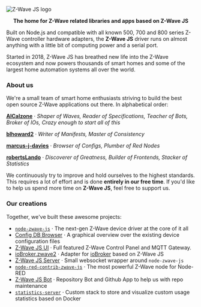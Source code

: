 ![Z-Wave JS logo](https://raw.githubusercontent.com/zwave-js/node-zwave-js/master/docs/_images/github-social-preview.png)

<p align="center"><b>The home for Z-Wave related libraries and apps based on Z-Wave JS</b></p>

Built on Node.js and compatible with all known 500, 700 and 800 series Z-Wave controller hardware adapters, the **Z-Wave JS** driver runs on almost anything with a little bit of computing power and a serial port.

Started in 2018, Z-Wave JS has breathed new life into the Z-Wave ecosystem and now powers thousands of smart homes and some of the largest home automation systems all over the world.

### About us

We're a small team of smart home enthusiasts striving to build the best open source Z-Wave applications out there. In alphabetical order:

**[AlCalzone](https://github.com/AlCalzone)** · _Shaper of Waves, Reader of Specifications, Teacher of Bots, Broker of IOs, Crazy enough to start all of this_

**[blhoward2](https://github.com/blhoward2)** · _Writer of Manifests, Master of Consistency_

**[marcus-j-davies](https://github.com/marcus-j-davies)** · _Browser of Configs, Plumber of Red Nodes_

**[robertsLando](https://github.com/robertsLando)** · _Discoverer of Greatness, Builder of Frontends, Stacker of Statistics_

We continuously try to improve and hold ourselves to the highest standards. This requires a lot of effort and is done **entirely in our free time**. If you'd like to help us spend more time on **Z-Wave JS**, feel free to support us.

### Our creations

Together, we've built these awesome projects:
* [`node-zwave-js`](https://github.com/zwave-js/node-zwave-js) · The next-gen Z-Wave device driver at the core of it all
* [Config DB Browser](https://devices.zwave-js.io/) · A graphical overview over the existing device configuration files
* [Z-Wave JS UI](https://github.com/zwave-js/zwave-js-ui) · Full featured Z-Wave Control Panel and MQTT Gateway.
* [ioBroker.zwave2](https://github.com/AlCalzone/ioBroker.zwave2) · Adapter for [ioBroker](https://www.iobroker.net/) based on Z-Wave JS
* [Z-Wave JS Server](https://github.com/zwave-js/zwave-js-server) · Small websocket wrapper around `node-zwave-js`
* [`node-red-contrib-zwave-js`](https://github.com/zwave-js/node-red-contrib-zwave-js) · The most powerful Z-Wave node for Node-RED
* [Z-Wave JS Bot](https://github.com/zwave-js-bot) · Repository Bot and Github App to help us with repo maintenance
* [`statistics-server`](https://github.com/zwave-js/statistics-server) · Custom stack to store and visualize custom usage statistics based on Docker
